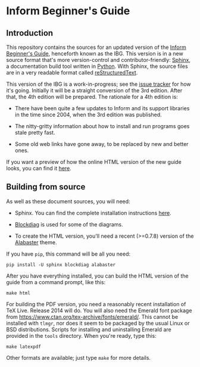 Inform Beginner's Guide
=======================

Introduction
------------

This repository contains the sources for an updated version of the
[Inform Beginner's Guide](http://www.firthworks.com/roger/IBG.html),
henceforth known as the IBG.  This version is in a new source format that's
more version-control and contributor-friendly:
[Sphinx](http://sphinx-doc.org), a documentation build tool written in
[Python](http://python.org).  With Sphinx, the source files are in a very
readable format called
[reStructuredText](https://en.wikipedia.org/wiki/ReStructuredText).

This version of the IBG is a work-in-progress; see the
[issue tracker](https://github.com/i6/ibg/issues) for how it's going.
Initially it will be a straight conversion of the 3rd edition.  After that,
the 4th edition will be prepared.  The rationale for a 4th edition is:

* There have been quite a few updates to Inform and its support libraries
  in the time since 2004, when the 3rd edition was published.

* The nitty-gritty information about how to install and run programs goes
  stale pretty fast.

* Some old web links have gone away, to be replaced by new and better
  ones.

If you want a preview of how the online HTML version of the new guide
looks, you can find it [here](http://inform-beginners-guide.readthedocs.org).

Building from source
--------------------

As well as these document sources, you will need:

* Sphinx.  You can find the complete installation instructions
  [here](http://www.sphinx-doc.org/en/stable/install.html).

* [Blockdiag](https://pypi.python.org/pypi/blockdiag) is used for some of
  the diagrams.

* To create the HTML version, you'll need a recent (>=0.7.8) version of the
  [Alabaster](https://pypi.python.org/pypi/alabaster) theme.

If you have `pip`, this command will be all you need:

    pip install -U sphinx blockdiag alabaster

After you have everything installed, you can build the HTML version of the
guide from a command prompt, like this:

	make html

For building the PDF version, you need a reasonably recent installation of
TeX Live.  Release 2014 will do.  You will also need the Emerald font
package from https://www.ctan.org/tex-archive/fonts/emerald/.  This cannot
be installed with `tlmgr`, nor does it seem to be packaged by the usual
Linux or BSD distributions.  Scripts for installing and uninstalling
Emerald are provided in the `tools` directory.  When you're ready, type
this:

	make latexpdf

Other formats are available; just type `make` for more details.
